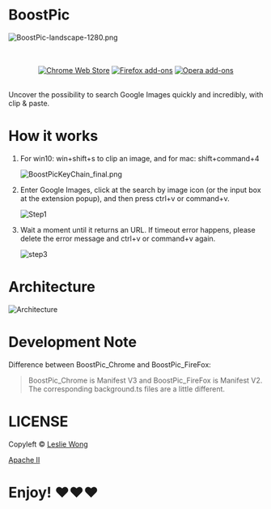 # BoostPic

![BoostPic-landscape-1280.png](https://i.loli.net/2020/05/03/SLKfIsvX9ikBWry.png)

<p align="center">
  </br></br>
  <a href="https://chrome.google.com/webstore/detail/boostpic/pmpogggmiaehmjempogkkklfckignfgl">
    <img src="https://i.loli.net/2020/07/04/6h5OLE48wzolUFk.png" alt="Chrome Web Store"></a>
  <a href="https://addons.mozilla.org/addon/boostpic/">
    <img src="https://i.loli.net/2020/07/04/4JM8Gkh92RCmFbu.png" alt="Firefox add-ons"></a>
  <a href="https://chrome.google.com/webstore/detail/boostpic/pmpogggmiaehmjempogkkklfckignfgl">
    <img src="https://i.loli.net/2020/07/04/9SWFjvkNafyu3Kq.png" alt="Opera add-ons">
</a>
  </br></br>
</p>

Uncover the possibility to search Google Images quickly and incredibly, with clip & paste.

# How it works

1. For win10: win+shift+s to clip an image, and for mac: shift+command+4

   ![BoostPicKeyChain_final.png](https://i.loli.net/2021/04/13/KMokcDyd1nWjBe9.png)

2. Enter Google Images, click at the search by image icon (or the input box at the extension popup), and then press ctrl+v or command+v.

   ![Step1](https://s2.loli.net/2022/10/31/tmUM26hDsRX7Lf9.png)

3. Wait a moment until it returns an URL. If timeout error happens, please delete the error message and ctrl+v or command+v again.

   ![step3](https://s2.loli.net/2022/10/30/6zhQKJNR3XskGB2.png)

# Architecture

![Architecture](https://s2.loli.net/2022/09/28/3FgBOJtfUK8ICTA.png)

# Development Note

Difference between BoostPic_Chrome and BoostPic_FireFox:

> BoostPic_Chrome is Manifest V3 and BoostPic_FireFox is Manifest V2. The corresponding background.ts files are a little different.

# LICENSE

Copyleft © [Leslie Wong](https://github.com/Leslie-Wong-H)

[Apache II](./LICENSE)

# Enjoy! &#9829;&#9829;&#9829;
